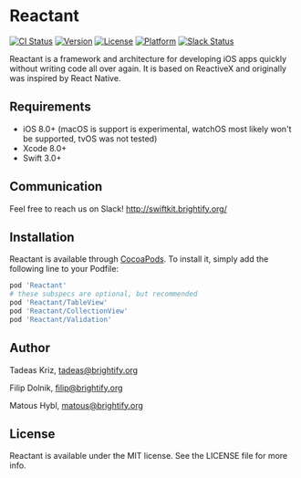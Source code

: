 # Reactant

[![CI Status](http://img.shields.io/travis/Brightify/Reactant.svg?style=flat)](https://travis-ci.org/Brightify/Reactant)
[![Version](https://img.shields.io/cocoapods/v/Reactant.svg?style=flat)](http://cocoapods.org/pods/Reactant)
[![License](https://img.shields.io/cocoapods/l/Reactant.svg?style=flat)](http://cocoapods.org/pods/Reactant)
[![Platform](https://img.shields.io/cocoapods/p/Reactant.svg?style=flat)](http://cocoapods.org/pods/Reactant)
[![Slack Status](http://swiftkit.brightify.org/badge.svg)](http://swiftkit.brightify.org)

Reactant is a framework and architecture for developing iOS apps quickly without writing code all over again. It is based on ReactiveX and originally was inspired by React Native.

## Requirements

* iOS 8.0+ (macOS is support is experimental, watchOS most likely won't be supported, tvOS was not tested)
* Xcode 8.0+
* Swift 3.0+

## Communication
Feel free to reach us on Slack! http://swiftkit.brightify.org/

## Installation

Reactant is available through [CocoaPods](http://cocoapods.org). To install
it, simply add the following line to your Podfile:

```ruby
pod 'Reactant'
# these subspecs are optional, but recommended
pod 'Reactant/TableView'
pod 'Reactant/CollectionView'
pod 'Reactant/Validation'
```

## Author

Tadeas Kriz, tadeas@brightify.org

Filip Dolnik, filip@brightify.org

Matous Hybl, matous@brightify.org

## License

Reactant is available under the MIT license. See the LICENSE file for more info.
